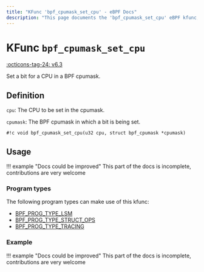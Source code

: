 ```yaml
---
title: "KFunc 'bpf_cpumask_set_cpu' - eBPF Docs"
description: "This page documents the 'bpf_cpumask_set_cpu' eBPF kfunc, including its defintion, usage, program types that can use it, and examples."
---
```

# KFunc `bpf_cpumask_set_cpu`

<!-- [FEATURE_TAG](bpf_cpumask_set_cpu) -->
[:octicons-tag-24: v6.3](https://github.com/torvalds/linux/commit/516f4d3397c9e90f4da04f59986c856016269aa1)
<!-- [/FEATURE_TAG] -->

Set a bit for a CPU in a BPF cpumask.

## Definition

`cpu`: The CPU to be set in the cpumask.

`cpumask`: The BPF cpumask in which a bit is being set.

<!-- [KFUNC_DEF] -->
`#!c void bpf_cpumask_set_cpu(u32 cpu, struct bpf_cpumask *cpumask)`
<!-- [/KFUNC_DEF] -->

## Usage

!!! example "Docs could be improved"
    This part of the docs is incomplete, contributions are very welcome

### Program types

The following program types can make use of this kfunc:

<!-- [KFUNC_PROG_REF] -->
- [BPF_PROG_TYPE_LSM](../program-type/BPF_PROG_TYPE_LSM.md)
- [BPF_PROG_TYPE_STRUCT_OPS](../program-type/BPF_PROG_TYPE_STRUCT_OPS.md)
- [BPF_PROG_TYPE_TRACING](../program-type/BPF_PROG_TYPE_TRACING.md)
<!-- [/KFUNC_PROG_REF] -->

### Example

!!! example "Docs could be improved"
    This part of the docs is incomplete, contributions are very welcome


